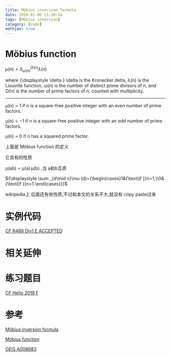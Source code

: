 ```yaml
---
title: Möbius inversion formula
date: 2019-01-06 11:20:14
tags: [Möbius inversion]
category: [code]
mathjax: true
---
```


# Möbius function

${\displaystyle \mu (n)=\delta _{\omega (n)}^{\Omega (n)}\lambda (n)}$

where {\displaystyle \delta } \delta  is the Kronecker delta, λ(n) is the Liouville function, ω(n) is the number of distinct prime divisors of n, and Ω(n) is the number of prime factors of n, counted with multiplicity.

---

μ(n) = 1 if n is a square-free positive integer with an even number of prime factors.

μ(n) = −1 if n is a square-free positive integer with an odd number of prime factors.

μ(n) = 0 if n has a squared prime factor.

上面是 Möbius function 的定义

它具有的性质

μ(ab) = μ(a) μ(b) ,当 a和b互质

${\displaystyle \sum _{d\mid n}\mu (d)={\begin{cases}1&{\text{if }}n=1,\\0&{\text{if }}n>1.\end{cases}}}$

wikipedia上 后面还有些性质,不过和本文的关系不大,就没有 copy paste过来






# 实例代码

[CF R488 Div1 E ACCEPTED](https://codeforces.com/contest/993/submission/47860243)

# 相关延伸


# 练习题目

[CF Hello 2019 F](https://codeforces.com/contest/1097/problem/F)

# 参考

[Möbius inversion formula](https://en.wikipedia.org/wiki/M%C3%B6bius_inversion_formula)

[Möbius function](https://en.wikipedia.org/wiki/M%C3%B6bius_function)

[OEIS A008683](https://oeis.org/A008683)

